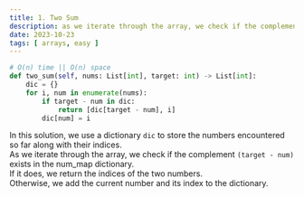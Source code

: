 ```yaml
---
title: 1. Two Sum
description: as we iterate through the array, we check if the complement (target - num) in map
date: 2023-10-23
tags: [ arrays, easy ] 
---
```


```python
# O(n) time || O(n) space
def two_sum(self, nums: List[int], target: int) -> List[int]:
    dic = {}
    for i, num in enumerate(nums):
        if target - num in dic:
            return [dic[target - num], i]
        dic[num] = i
```

In this solution, we use a dictionary `dic` to store the numbers encountered so far along with their indices. \
As we iterate through the array, we check if the complement `(target - num)` exists in the num_map dictionary. \
If it does, we return the indices of the two numbers. \
Otherwise, we add the current number and its index to the dictionary.
